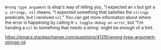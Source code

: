 `Wrong type argument` is elisp's way of telling you, "I expected an `x` but got a `y`. `stringp, nil` means, "I expected something that satisfies the `stringp` predicate, but I received `nil`." You can get more information about where the error is happening by calling `M-x toggle-debug-on-error`, but "I'm handing a `nil` to something that needs a string` might be enough of a hint.

https://emacs.stackexchange.com/questions/41315/wrong-type-argument-stringp-nil
